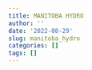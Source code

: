 ```yaml
---
title: MANITOBA HYDRO
author: ''
date: '2022-08-29'
slug: manitoba_hydro
categories: []
tags: []
---
```

